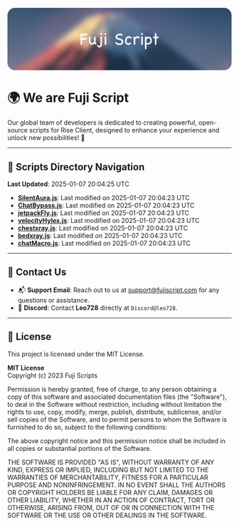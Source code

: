 ![Banner](.github/b.webp)

# 🌍 **We are Fuji Script**

Our global team of developers is dedicated to creating powerful, open-source scripts for Rise Client, designed to enhance your experience and unlock new possibilities! 🌟

---
<!-- SCRIPTS_NAVIGATION_START -->
## 📂 **Scripts Directory Navigation**

**Last Updated**: 2025-01-07 20:04:25 UTC

- **[SilentAura.js](scripts/SilentAura.js)**: Last modified on 2025-01-07 20:04:23 UTC
- **[ChatBypass.js](scripts/ChatBypass.js)**: Last modified on 2025-01-07 20:04:23 UTC
- **[jetpackFly.js](scripts/jetpackFly.js)**: Last modified on 2025-01-07 20:04:23 UTC
- **[velocityHylex.js](scripts/velocityHylex.js)**: Last modified on 2025-01-07 20:04:23 UTC
- **[chestxray.js](scripts/chestxray.js)**: Last modified on 2025-01-07 20:04:23 UTC
- **[bedxray.js](scripts/bedxray.js)**: Last modified on 2025-01-07 20:04:23 UTC
- **[chatMacro.js](scripts/chatMacro.js)**: Last modified on 2025-01-07 20:04:23 UTC

<!-- SCRIPTS_NAVIGATION_END -->

---

## 💬 **Contact Us**  
- 📬 **Support Email**: Reach out to us at [support@fujiscript.com](mailto:support@fujiscript.com) for any questions or assistance.  
- 💬 **Discord**: Contact **Leo728** directly at `Discord@leo728`.

---

## 📜 **License**

This project is licensed under the MIT License.  

**MIT License**  
Copyright (c) 2023 Fuji Scripts  

Permission is hereby granted, free of charge, to any person obtaining a copy of this software and associated documentation files (the "Software"), to deal in the Software without restriction, including without limitation the rights to use, copy, modify, merge, publish, distribute, sublicense, and/or sell copies of the Software, and to permit persons to whom the Software is furnished to do so, subject to the following conditions:  

The above copyright notice and this permission notice shall be included in all copies or substantial portions of the Software.  

THE SOFTWARE IS PROVIDED "AS IS", WITHOUT WARRANTY OF ANY KIND, EXPRESS OR IMPLIED, INCLUDING BUT NOT LIMITED TO THE WARRANTIES OF MERCHANTABILITY, FITNESS FOR A PARTICULAR PURPOSE AND NONINFRINGEMENT. IN NO EVENT SHALL THE AUTHORS OR COPYRIGHT HOLDERS BE LIABLE FOR ANY CLAIM, DAMAGES OR OTHER LIABILITY, WHETHER IN AN ACTION OF CONTRACT, TORT OR OTHERWISE, ARISING FROM, OUT OF OR IN CONNECTION WITH THE SOFTWARE OR THE USE OR OTHER DEALINGS IN THE SOFTWARE.  
